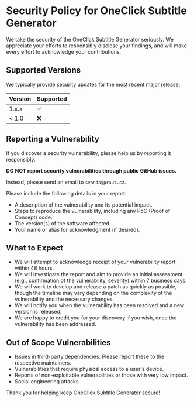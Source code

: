 # Security Policy for OneClick Subtitle Generator

We take the security of the OneClick Subtitle Generator seriously. We appreciate your efforts to responsibly disclose your findings, and will make every effort to acknowledge your contributions.

## Supported Versions

We typically provide security updates for the most recent major release.

| Version | Supported          |
| ------- | ------------------ |
| 1.x.x   | :white_check_mark: |
| < 1.0   | :x:                |

## Reporting a Vulnerability

If you discover a security vulnerability, please help us by reporting it responsibly.

**DO NOT report security vulnerabilities through public GitHub issues.**

Instead, please send an email to `svanda@praut.cz`.

Please include the following details in your report:
- A description of the vulnerability and its potential impact.
- Steps to reproduce the vulnerability, including any PoC (Proof of Concept) code.
- The version(s) of the software affected.
- Your name or alias for acknowledgment (if desired).

## What to Expect

- We will attempt to acknowledge receipt of your vulnerability report within 48 hours.
- We will investigate the report and aim to provide an initial assessment (e.g., confirmation of the vulnerability, severity) within 7 business days.
- We will work to develop and release a patch as quickly as possible, though the timeline may vary depending on the complexity of the vulnerability and the necessary changes.
- We will notify you when the vulnerability has been resolved and a new version is released.
- We are happy to credit you for your discovery if you wish, once the vulnerability has been addressed.

## Out of Scope Vulnerabilities

- Issues in third-party dependencies: Please report these to the respective maintainers.
- Vulnerabilities that require physical access to a user's device.
- Reports of non-exploitable vulnerabilities or those with very low impact.
- Social engineering attacks.

Thank you for helping keep OneClick Subtitle Generator secure!

